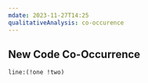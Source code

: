 ```yaml
---
mdate: 2023-11-27T14:25
qualitativeAnalysis: co-occurence
---
```


## New Code Co-Occurrence

```query
line:(!one !two)
```
